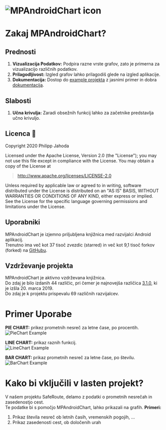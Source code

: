 ![MPAndroidChart icon](https://github.com/MihaMlin/poraKolokvij/assets/99204980/bc45eb3e-56a9-4647-8a3e-05b58e5a0332)  
===============

# Zakaj MPAndroidChart?

## Prednosti  
1.  **Vizualizacija Podatkov:** Podpira razne vrste grafov, zato je primerna za vizualizacijo različnih podatkov.  
2.  **Prilagodljivost:** Izgled grafov lahko prilagodiš glede na izgled aplikacije.  
3.  **Dokumentacija:** Dostop do [example projekta](https://github.com/PhilJay/MPAndroidChart/tree/master/MPChartExample) z jasnimi primer in dobra [dokumentacija](https://weeklycoding.com/mpandroidchart-documentation/).  

## Slabosti  
1. **Učna krivulja:** Zaradi obsežnih funkcij lahko za začetnike predstavlja učno krivuljo.

## Licenca :page_facing_up:

Copyright 2020 Philipp Jahoda

Licensed under the Apache License, Version 2.0 (the "License");
you may not use this file except in compliance with the License.
You may obtain a copy of the License at

> http://www.apache.org/licenses/LICENSE-2.0

Unless required by applicable law or agreed to in writing, software
distributed under the License is distributed on an "AS IS" BASIS,
WITHOUT WARRANTIES OR CONDITIONS OF ANY KIND, either express or implied.
See the License for the specific language governing permissions and
limitations under the License.  

## Uporabniki  
MPAndroidChart je izjemno priljubljena knjižnica med razvijalci Android aplikacij.  
Trenutno ima več kot 37 tisoč zvezdic (starred) in več kot 9,1 tisoč forkov (forked) na [GitHubu](https://github.com/PhilJay/MPAndroidChart).  

## Vzdrževanje projekta  
MPAndroidChart je aktivno vzdrževana knjižnica.  
Do zdaj je bilo izdanih 44 različic, pri čemer je najnovejša različica [3.1.0](https://github.com/PhilJay/MPAndroidChart/releases/tag/v3.1.0), ki je izšla 20. marca 2019.  
Do zdaj je k projektu prispevalu 69 različnih razvijalcev.

# Primer Uporabe  
**PIE CHART:** prikez prometnih nesreč za letne čase, po procentih.  
![PieChart Example](https://github.com/MihaMlin/poraKolokvij/assets/99204980/c4c88180-5d30-4cfd-846b-6202f6609141)

**LINE CHART:** prikaz raznih funkcij.  
![LineChart Example](https://github.com/MihaMlin/poraKolokvij/assets/99204980/3c6eb8f1-0fb7-41b3-84f0-eb19a61418e9)

**BAR CHART:** prikaz prometnih nesreč za letne čase, po številu.  
![BarChart Example](https://github.com/MihaMlin/poraKolokvij/assets/99204980/683df1fe-278f-45fb-ab44-c0450b9cd19c)

# Kako bi vključili v lasten projekt?  
V našem projektu SafeRoute, delamo z podatki o prometnih nesrečah in zasedenostjo cest.  
Te podatke bi s pomočjo MPAndroidChart, lahko prikazali na grafih.
**Primeri:**  
1. Prikaz števila nesreč ob letnih časih, vremenskih pogojih, ...
2. Prikaz zasedenosti cest, ob določenih urah
